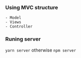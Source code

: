 ### Using MVC structure 
    - Model
    - Views
    - Controller

### Runing server
`yarn server` 
otherwise
`npm server` 